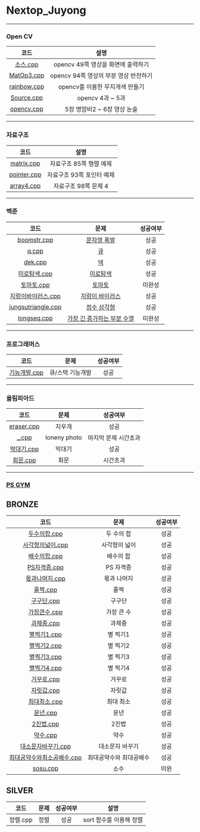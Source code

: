 # Nextop_Juyong

***

### Open CV
|코드|설명|
|:---:|:---:|
|[소스.cpp](../main/open_cv/소스.cpp)|opencv 49쪽 영상을 화면에 출력하기|
|[MatOp3.cpp](../main/open_cv/MatOp3.cpp)|opencv 94쪽 영상의 부분 영상 반전하기|
|[rainbow.cpp](../main/open_cv/rainbow.cpp)|opencv를 이용한 무지개색 만들기|
|[Source.cpp](../main/open_cv/Source.cpp)|opencv 4과 ~ 5과|
|[opencv.cpp](../main/open_cv/opencv.cpp)|5장 명암비2 ~ 6장 영상 논술|

***

### 자료구조
|코드|설명|
|:---:|:---:|
|[matrix.cpp](../main/data_structure/matrix.cpp)|자료구조 85쪽 행렬 예제|
|[pointer.cpp](../main/data_structure/pointer.cpp)|자료구조 93쪽 포인터 예제|
|[array4.cpp](../main/data_structure/array4.cpp)|자료구조 98쪽 문제 4| 

***

### 백준
|코드|문제|성공여부|
|:---:|:---:|:---:|
|[boomstr.cpp](../main/backjoon/boomstr.cpp)|[문자열 폭발](https://www.acmicpc.net/problem/9935)|성공|
|[q.cpp](../main/backjoon/q.cpp)|[큐](https://www.acmicpc.net/problem/10845)|성공|
|[dek.cpp](../main/backjoon/dek.cpp)|[덱](https://www.acmicpc.net/problem/10866)|성공|
|[미로탐색.cpp](../main/backjoon/미로탐색.cpp)|[미로탐색](https://www.acmicpc.net/problem/2178)|성공|
|[토마토.cpp](../main/backjoon/토마토.cpp)|[토마토](https://www.acmicpc.net/problem/7576)|미완성|
|[지렁이바이러스.cpp](../main/backjoon/지렁이바이러스.cpp)|[지렁이 바이러스](https://www.acmicpc.net/problem/2606)|성공|
|[jungsutriangle.cpp](../main/backjoon/jungsutriangle.cpp)|[정수 삼각형](https://www.acmicpc.net/problem/1932)|성공|
|[longseq.cpp](../main/backjoon/longseq.cpp)|[가장 긴 증가하는 부분 수열](https://www.acmicpc.net/problem/11053)|미완성|

***

### 프로그래머스
|코드|문제|성공여부|
|:---:|:---:|:---:|
|[기능개발.cpp](../main/programers/기능개발.cpp)|큐/스택 기능개발|성공|

***

### 올림피아드
|코드|문제|성공여부|
|:---:|:---:|:---:|
|[eraser.cpp](../main/olympiad/eraser.cpp)|지우개|성공|
|[_.cpp](../main/olympiad/_.cpp)|loneny photo|마지막 문제 시간초과|
|[막대기.cpp](../main/olympiad/막대기.cpp)|막대기|성공|
|[회문.cpp](../main/olympiad/회문.cpp)|회문|시간초과|

***

### [PS GYM](https://nextop.kpscoj.com)
## BRONZE
|코드|문제|성공여부|
|:---:|:---:|:---:|
|[두수의합.cpp](../main/PSGYM/두수의합.cpp)|두 수의 합|성공|
|[사각형의넓이.cpp](../main/PSGYM/사각형의넓이.cpp)|사각형의 넓이|성공|
|[배수의합.cpp](../main/PSGYM/배수의합.cpp)|배수의 합|성공|
|[PS자격증.cpp](../main/PSGYM/PS자격증.cpp)|PS 자격증|성공|
|[몫과나머지.cpp](../main/PSGYM/몫과나머지.cpp)|몫과 나머지|성공|
|[홀짝.cpp](../main/PSGYM/홀짝.cpp)|홀짝|성공|
|[구구단.cpp](../main/PSGYM/구구단.cpp)|구구단|성공|
|[가장큰수.cpp](../main/PSGYM/가장큰수.cpp)|가장 큰 수|성공|
|[과체중.cpp](../main/PSGYM/과체중.cpp)|과체중|성공|
|[별찍기1.cpp](../main/PSGYM/별찍기1.cpp)|별 찍기1|성공|
|[별찍기2.cpp](../main/PSGYM/별찍기2.cpp)|별 찍기2|성공|
|[별찍기3.cpp](../main/PSGYM/별찍기3.cpp)|별 찍기3|성공|
|[별찍기4.cpp](../main/PSGYM/별찍기4.cpp)|별 찍기4|성공|
|[거꾸로.cpp](../main/PSGYM/거꾸로.cpp)|거꾸로|성공|
|[자릿값.cpp](../main/PSGYM/자릿값.cpp)|자릿값|성공|
|[최대최소.cpp](../main/PSGYM/최대최소.cpp)|최대 최소|성공|
|[윤년.cpp](../main/PSGYM/윤년.cpp)|윤년|성공|
|[2진법.cpp](../main/PSGYM/2진법.cpp)|2진법|성공|
|[약수.cpp](../main/PSGYM/약수.cpp)|약수|성공|
|[대소문자바꾸기.cpp](../main/PSGYM/대소문자바꾸기.cpp)|대소문자 바꾸기|성공|
|[최대공약수와최소공배수.cpp](../main/PSGYM/최대공약수와최대공배수.cpp)|최대공약수와 최대공배수|성공|
|[sosu.cpp](../main/PSGYM/sosu.cpp)|소수|미완|

## SILVER
|코드|문제|성공여부|설명|
|:---:|:---:|:---:|:---:|
|정렬.cpp|정렬|성공|sort 함수를 이용해 정렬|

